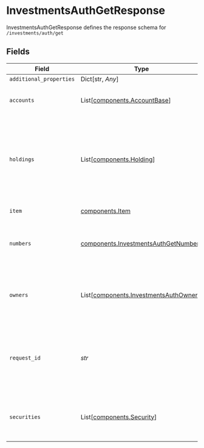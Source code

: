 # InvestmentsAuthGetResponse

InvestmentsAuthGetResponse defines the response schema for `/investments/auth/get`


## Fields

| Field                                                                                                                                                      | Type                                                                                                                                                       | Required                                                                                                                                                   | Description                                                                                                                                                |
| ---------------------------------------------------------------------------------------------------------------------------------------------------------- | ---------------------------------------------------------------------------------------------------------------------------------------------------------- | ---------------------------------------------------------------------------------------------------------------------------------------------------------- | ---------------------------------------------------------------------------------------------------------------------------------------------------------- |
| `additional_properties`                                                                                                                                    | Dict[str, *Any*]                                                                                                                                           | :heavy_minus_sign:                                                                                                                                         | N/A                                                                                                                                                        |
| `accounts`                                                                                                                                                 | List[[components.AccountBase](../../models/shared/accountbase.md)]                                                                                         | :heavy_check_mark:                                                                                                                                         | The accounts for which data is being retrieved                                                                                                             |
| `holdings`                                                                                                                                                 | List[[components.Holding](../../models/shared/holding.md)]                                                                                                 | :heavy_check_mark:                                                                                                                                         | The holdings belonging to investment accounts associated with the Item. Details of the securities in the holdings are provided in the `securities` field.  |
| `item`                                                                                                                                                     | [components.Item](../../models/shared/item.md)                                                                                                             | :heavy_check_mark:                                                                                                                                         | Metadata about the Item.                                                                                                                                   |
| `numbers`                                                                                                                                                  | [components.InvestmentsAuthGetNumbers](../../models/shared/investmentsauthgetnumbers.md)                                                                   | :heavy_check_mark:                                                                                                                                         | Identifying information for transferring holdings to an investments account.                                                                               |
| `owners`                                                                                                                                                   | List[[components.InvestmentsAuthOwner](../../models/shared/investmentsauthowner.md)]                                                                       | :heavy_check_mark:                                                                                                                                         | Information about the account owners for the accounts associated with the Item.                                                                            |
| `request_id`                                                                                                                                               | *str*                                                                                                                                                      | :heavy_check_mark:                                                                                                                                         | A unique identifier for the request, which can be used for troubleshooting. This identifier, like all Plaid identifiers, is case sensitive.                |
| `securities`                                                                                                                                               | List[[components.Security](../../models/shared/security.md)]                                                                                               | :heavy_check_mark:                                                                                                                                         | Objects describing the securities held in the accounts associated with the Item.                                                                           |